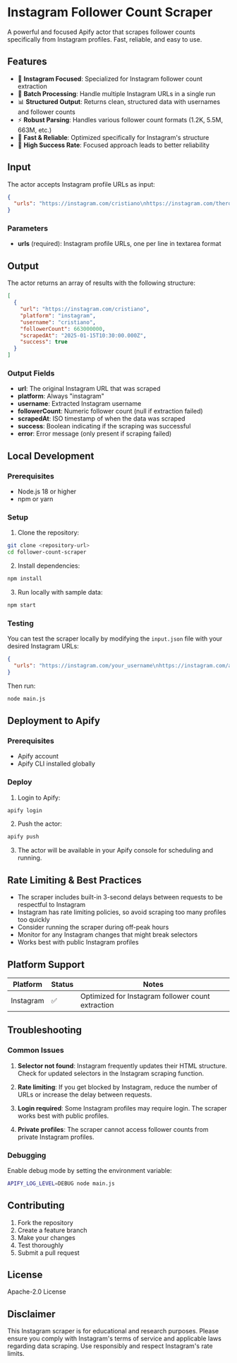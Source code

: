 # Instagram Follower Count Scraper

A powerful and focused Apify actor that scrapes follower counts specifically from Instagram profiles. Fast, reliable, and easy to use.

## Features

- 📸 **Instagram Focused**: Specialized for Instagram follower count extraction
- 🔄 **Batch Processing**: Handle multiple Instagram URLs in a single run
- 📊 **Structured Output**: Returns clean, structured data with usernames and follower counts
- ⚡ **Robust Parsing**: Handles various follower count formats (1.2K, 5.5M, 663M, etc.)
- 🚀 **Fast & Reliable**: Optimized specifically for Instagram's structure
- 🎯 **High Success Rate**: Focused approach leads to better reliability

## Input

The actor accepts Instagram profile URLs as input:

```json
{
  "urls": "https://instagram.com/cristiano\nhttps://instagram.com/therock\nhttps://instagram.com/kyliejenner"
}
```

### Parameters

- **urls** (required): Instagram profile URLs, one per line in textarea format

## Output

The actor returns an array of results with the following structure:

```json
[
  {
    "url": "https://instagram.com/cristiano",
    "platform": "instagram",
    "username": "cristiano",
    "followerCount": 663000000,
    "scrapedAt": "2025-01-15T10:30:00.000Z",
    "success": true
  }
]
```

### Output Fields

- **url**: The original Instagram URL that was scraped
- **platform**: Always "instagram"
- **username**: Extracted Instagram username
- **followerCount**: Numeric follower count (null if extraction failed)
- **scrapedAt**: ISO timestamp of when the data was scraped
- **success**: Boolean indicating if the scraping was successful
- **error**: Error message (only present if scraping failed)

## Local Development

### Prerequisites

- Node.js 18 or higher
- npm or yarn

### Setup

1. Clone the repository:
```bash
git clone <repository-url>
cd follower-count-scraper
```

2. Install dependencies:
```bash
npm install
```

3. Run locally with sample data:
```bash
npm start
```

### Testing

You can test the scraper locally by modifying the `input.json` file with your desired Instagram URLs:

```json
{
  "urls": "https://instagram.com/your_username\nhttps://instagram.com/another_username"
}
```

Then run:
```bash
node main.js
```

## Deployment to Apify

### Prerequisites

- Apify account
- Apify CLI installed globally

### Deploy

1. Login to Apify:
```bash
apify login
```

2. Push the actor:
```bash
apify push
```

3. The actor will be available in your Apify console for scheduling and running.

## Rate Limiting & Best Practices

- The scraper includes built-in 3-second delays between requests to be respectful to Instagram
- Instagram has rate limiting policies, so avoid scraping too many profiles too quickly
- Consider running the scraper during off-peak hours
- Monitor for any Instagram changes that might break selectors
- Works best with public Instagram profiles

## Platform Support

| Platform | Status | Notes |
|----------|--------|-------|
| Instagram | ✅ | Optimized for Instagram follower count extraction |

## Troubleshooting

### Common Issues

1. **Selector not found**: Instagram frequently updates their HTML structure. Check for updated selectors in the Instagram scraping function.

2. **Rate limiting**: If you get blocked by Instagram, reduce the number of URLs or increase the delay between requests.

3. **Login required**: Some Instagram profiles may require login. The scraper works best with public profiles.

4. **Private profiles**: The scraper cannot access follower counts from private Instagram profiles.

### Debugging

Enable debug mode by setting the environment variable:
```bash
APIFY_LOG_LEVEL=DEBUG node main.js
```

## Contributing

1. Fork the repository
2. Create a feature branch
3. Make your changes
4. Test thoroughly
5. Submit a pull request

## License

Apache-2.0 License

## Disclaimer

This Instagram scraper is for educational and research purposes. Please ensure you comply with Instagram's terms of service and applicable laws regarding data scraping. Use responsibly and respect Instagram's rate limits.
